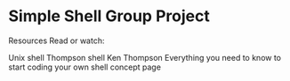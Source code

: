 # Simple Shell Group Project
Resources
Read or watch:

Unix shell
Thompson shell
Ken Thompson
Everything you need to know to start coding your own shell concept page